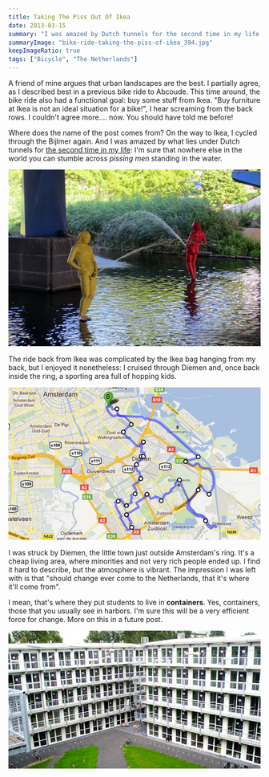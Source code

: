 ```yaml
---
title: Taking The Piss Out Of Ikea
date: 2013-03-15
summary: "I was amazed by Dutch tunnels for the second time in my life."
summaryImage: "bike-ride-taking-the-piss-of-ikea_394.jpg"
keepImageRatio: true
tags: ["Bicycle", "The Netherlands"]
---
```


A friend of mine argues that urban landscapes are the best. I partially agree, as I described best in a previous bike ride to Abcoude. This time around, the bike ride also had a functional goal: buy some stuff from Ikea. "Buy furniture at Ikea is not an ideal situation for a bike!", I hear screaming from the back rows. I couldn't agree more.... now. You should have told me before!

Where does the name of the post comes from? On the way to Ikea, I cycled through the Bijlmer again. And I was amazed by what lies under Dutch tunnels for [the second time in my life](http://vimeo.com/9570235): I'm sure that nowhere else in the world you can stumble across _pissing men_ standing in the water.

![](bike-ride-taking-the-piss-of-ikea_394.jpg)

The ride back from Ikea was complicated by the Ikea bag hanging from my back, but I enjoyed it nonetheless: I cruised through Diemen and, once back inside the ring, a sporting area full of hopping kids. 

![](noborder-bike-ride-amsterdam-bijlmer-ikea_350.jpg)

I was struck by Diemen, the little town just outside Amsterdam's ring. It's a cheap living area, where minorities and not very rich people ended up. I find it hard to describe, but the atmosphere is vibrant. The impression I was left with is that "should change ever come to the Netherlands, that it's where it'll come from". 

I mean, that's where they put students to live in **containers**. Yes, containers, those that you usually see in harbors. I'm sure this will be a very efficient force for change. More on this in a future post.

![](diemen-containers-students_307.jpg)
